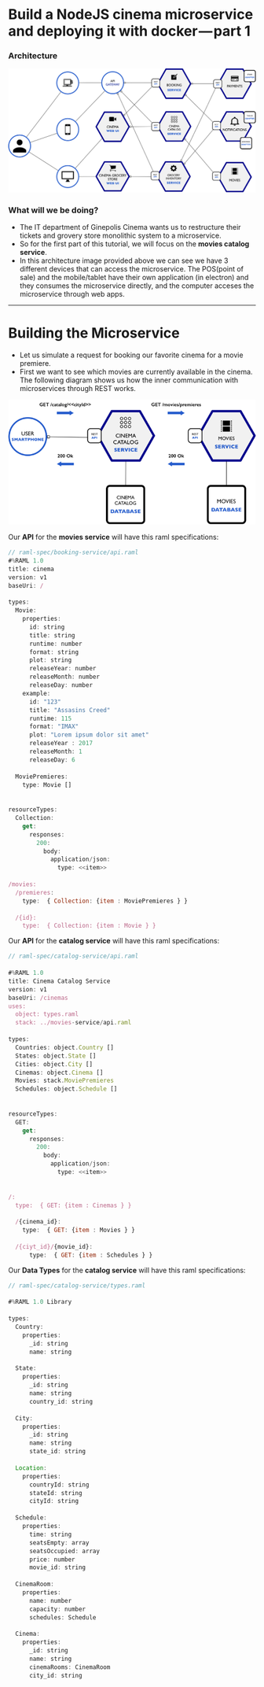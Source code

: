 # Build a NodeJS cinema microservice and deploying it with docker — part 1

### Architecture
![alt text](https://github.com/mharoot/Microservices/blob/master/nodejs/GinepolisCinema/images/GinepolisCinemaArchitecture.png "Ginepolis Cinema Architecture")

### What will we be doing?
- The IT department of Ginepolis Cinema wants us to restructure their tickets and grovery store monolithic system to a microservice.
- So for the first part of this tutorial, we will focus on the **movies catalog service**.
- In this architecture image provided above we can see we have 3 different devices that can access the microservice.  The POS(point of sale) and the mobile/tablet have their own application (in electron) and they consumes the microservice directly, and the computer acceses the microservice through web apps.

---

# Building the Microservice
- Let us simulate a request for booking our favorite cinema for a movie premiere.
- First we want to see which movies are currently available in the cinema.  The following diagram shows us how the inner communication with microservices through REST works.

![alt text](https://github.com/mharoot/Microservices/blob/master/nodejs/GinepolisCinema/images/CatalogAndMovieServiceArchitecture.png "Catalog and Movie Service Architecture")

Our **API** for the **movies service** will have this raml specifications:
```javascript
// raml-spec/booking-service/api.raml
#%RAML 1.0
title: cinema
version: v1
baseUri: /

types:
  Movie:
    properties:
      id: string
      title: string
      runtime: number
      format: string
      plot: string
      releaseYear: number
      releaseMonth: number
      releaseDay: number
    example:
      id: "123"
      title: "Assasins Creed"
      runtime: 115
      format: "IMAX"
      plot: "Lorem ipsum dolor sit amet"
      releaseYear : 2017
      releaseMonth: 1
      releaseDay: 6

  MoviePremieres:
    type: Movie []


resourceTypes:
  Collection:
    get:
      responses:
        200:
          body:
            application/json:
              type: <<item>>

/movies:
  /premieres:
    type:  { Collection: {item : MoviePremieres } }

  /{id}:
    type:  { Collection: {item : Movie } }
```

Our **API** for the **catalog service** will have this raml specifications:
```javascript
// raml-spec/catalog-service/api.raml

#%RAML 1.0
title: Cinema Catalog Service
version: v1
baseUri: /cinemas
uses:
  object: types.raml
  stack: ../movies-service/api.raml

types:
  Countries: object.Country []
  States: object.State []
  Cities: object.City []
  Cinemas: object.Cinema []
  Movies: stack.MoviePremieres
  Schedules: object.Schedule []


resourceTypes:
  GET:
    get:
      responses:
        200:
          body:
            application/json:
              type: <<item>>


/:
  type:  { GET: {item : Cinemas } }

  /{cinema_id}:
    type:  { GET: {item : Movies } }

  /{ciyt_id}/{movie_id}:
      type:  { GET: {item : Schedules } }
```

Our **Data Types** for the **catalog service** will have this raml specifications:
```javascript
// raml-spec/catalog-service/types.raml

#%RAML 1.0 Library

types:
  Country:
    properties:
      _id: string
      name: string

  State:
    properties:
      _id: string
      name: string
      country_id: string

  City:
    properties:
      _id: string
      name: string
      state_id: string

  Location:
    properties:
      countryId: string
      stateId: string
      cityId: string

  Schedule:
    properties:
      time: string
      seatsEmpty: array
      seatsOccupied: array
      price: number
      movie_id: string

  CinemaRoom:
    properties:
      name: number
      capacity: number
      schedules: Schedule

  Cinema:
    properties:
      _id: string
      name: string
      cinemaRooms: CinemaRoom
      city_id: string
```
